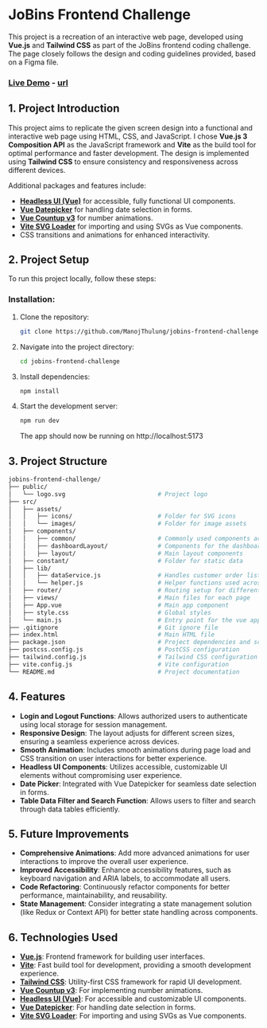 # JoBins Frontend Challenge

This project is a recreation of an interactive web page, developed using **Vue.js** and **Tailwind CSS** as part of the JoBins frontend coding challenge. The page closely follows the design and coding guidelines provided, based on a Figma file.

### [Live Demo](https://jobins-frontend-challenge-mj.vercel.app/) - [url](https://jobins-frontend-challenge-mj.vercel.app/)

## 1. Project Introduction

This project aims to replicate the given screen design into a functional and interactive web page using HTML, CSS, and JavaScript. I chose **Vue.js 3 Composition API** as the JavaScript framework and **Vite** as the build tool for optimal performance and faster development. The design is implemented using **Tailwind CSS** to ensure consistency and responsiveness across different devices.

Additional packages and features include:

- **[Headless UI (Vue)](https://headlessui.com/)** for accessible, fully functional UI components.
- **[Vue Datepicker](https://vue3datepicker.com/)** for handling date selection in forms.
- **[Vue Countup v3](https://github.com/jizai1125/vue-countup-v3/#readme)** for number animations.
- **[Vite SVG Loader](https://www.npmjs.com/package/vite-svg-loader)** for importing and using SVGs as Vue components.
- CSS transitions and animations for enhanced interactivity.

## 2. Project Setup

To run this project locally, follow these steps:

### Installation:

1. Clone the repository:
   ```bash
   git clone https://github.com/ManojThulung/jobins-frontend-challenge.git
   ```
2. Navigate into the project directory:
   ```bash
   cd jobins-frontend-challenge
   ```
3. Install dependencies:
   ```bash
   npm install
   ```
4. Start the development server:
   ```bash
   npm run dev
   ```
   The app should now be running on http://localhost:5173

## 3. Project Structure

```bash
jobins-frontend-challenge/
├── public/
│   └── logo.svg                          # Project logo
├── src/
│   ├── assets/
│   │   ├── icons/                        # Folder for SVG icons
│   │   └── images/                       # Folder for image assets
│   ├── components/
│   │   ├── common/                       # Commonly used components across multiple pages
│   │   ├── dashboardLayout/              # Components for the dashboard page cards
│   │   ├── layout/                       # Main layout components
│   ├── constant/                         # Folder for static data
│   ├── lib/
│   │   ├── dataService.js                # Handles customer order list data in dashboard table
│   │   └── helper.js                     # Helper functions used across the project
│   ├── router/                           # Routing setup for different routes
│   ├── views/                            # Main files for each page
│   ├── App.vue                           # Main app component
│   ├── style.css                         # Global styles
│   └── main.js                           # Entry point for the vue app
├── .gitignore                            # Git ignore file
├── index.html                            # Main HTML file
├── package.json                          # Project dependencies and scripts
├── postcss.config.js                     # PostCSS configuration
├── tailwind.config.js                    # Tailwind CSS configuration
├── vite.config.js                        # Vite configuration
└── README.md                             # Project documentation
```

## 4. Features

- **Login and Logout Functions**: Allows authorized users to authenticate using local storage for session management.
- **Responsive Design**: The layout adjusts for different screen sizes, ensuring a seamless experience across devices.
- **Smooth Animation**: Includes smooth animations during page load and CSS transition on user interactions for better experience.
- **Headless UI Components**: Utilizes accessible, customizable UI elements without compromising user experience.
- **Date Picker**: Integrated with Vue Datepicker for seamless date selection in forms.
- **Table Data Filter and Search Function**: Allows users to filter and search through data tables efficiently.

## 5. Future Improvements

- **Comprehensive Animations**: Add more advanced animations for user interactions to improve the overall user experience.
- **Improved Accessibility**: Enhance accessibility features, such as keyboard navigation and ARIA labels, to accommodate all users.
- **Code Refactoring**: Continuously refactor components for better performance, maintainability, and reusability.
- **State Management**: Consider integrating a state management solution (like Redux or Context API) for better state handling across components.

## 6. Technologies Used

- **[Vue.js](https://vuejs.org/)**: Frontend framework for building user interfaces.
- **[Vite](https://vite.dev/)**: Fast build tool for development, providing a smooth development experience.
- **[Tailwind CSS](https://tailwindcss.com/)**: Utility-first CSS framework for rapid UI development.
- **[Vue Countup v3](https://github.com/jizai1125/vue-countup-v3/#readme)**: For implementing number animations.
- **[Headless UI (Vue)](https://headlessui.com/)**: For accessible and customizable UI components.
- **[Vue Datepicker](https://vue3datepicker.com/)**: For handling date selection in forms.
- **[Vite SVG Loader](https://www.npmjs.com/package/vite-svg-loader)**: For importing and using SVGs as Vue components.
